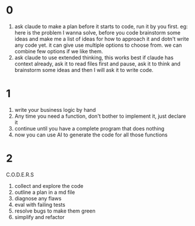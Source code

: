# 0
1. ask claude to make a plan before it starts to code, run it by you first.
eg: here is the problem I wanna solve, before you code brainstorm some ideas and make me a list of ideas for how to approach it
and dotn't write any code yet. it can give use multiple options to choose from. we can combine few options if we like them.
2. ask claude to use extended thinking, this works best if claude has context already, ask it to read files first and pause, ask it to think and brainstorm some ideas and then I will ask it to write code.


# 1
1. write your business logic by hand
2. Any time you need a function, don't bother to implement it, just declare it
3. continue until you have a complete program that does nothing
4. now you can use AI to generate the code for all those functions


# 2
C.O.D.E.R.S
1. collect and explore the code
2. outline a plan in a md file
3. diagnose any flaws
4. eval with failing tests
5. resolve bugs to make them green
6. simplify and refactor